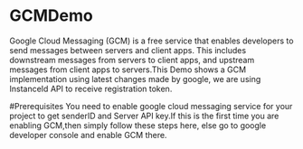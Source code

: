 # GCMDemo
Google Cloud Messaging (GCM) is a free service that enables developers to send messages between servers and client apps. This includes downstream messages from servers to client apps, and upstream messages from client apps to servers.This Demo shows a GCM implementation using latest changes made by google, we are using InstanceId API to receive registration token.

#Prerequisites
You need to enable google cloud messaging service for your project to get senderID and Server API key.If this is the first time you are enabling GCM,then simply follow these steps here, else go to google developer console and enable GCM there.

